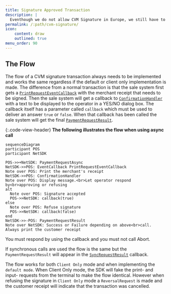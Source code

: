 ```yaml
---
title: Signature Approved Transaction
description: |
  Eventhough we do not allow CVM Signature in Europe, we still have to accept those transactions made with cards from other parts of the world.
permalink: /:path/cvm-signature/
icon:
    content: draw
    outlined: true
menu_order: 90
---
```

## The Flow

The flow of a CVM signature transaction always needs to be implemented and works the same regardless if the default or client only implementation is made. The difference from a normal transaction is that the sale system first gets a [`PrintRequestEventCallback`][printrequesteventcallback] with the merchant receipt that needs to be signed. Then the sale system will get a callback to [`ConfirmationHandler`][confirmationhandler] with a text to be displayed to the operator in a YES/NO dialog box. The callback itself has a parameter called `callback` which must be used to deliver an answer `true` or `false`. When that callback has been called the sale system will get the final [`PaymentRequestResult`][paymentrequestresult].

{:.code-view-header}
**The following illustrates the flow when using async call**

```mermaid
sequenceDiagram
participant POS
participant NetSDK

POS->>+NetSDK: PaymentRequestAsync
NetSDK->>POS: EventCallback PrintRequestEventCallback
Note over POS: Print the merchant's receipt
NetSDK->>POS: ConfirmationHandler 
Note over POS: Display message.<br>Let operator respond by<br>approving or refusing
alt
  Note over POS: Signature accepted
  POS->>NetSDK: callback(true)
else
  Note over POS: Refuse signature
  POS->>NetSDK: callback(false)
end
NetSDK->>-POS: PaymentRequestResult
Note over NetSDK: Success or Failure depending on above<br>call. Always print the customer receipt
```

You must respond by using the callback and you must not call Abort.

If synchronous calls are used the flow is the same but the `PaymentRequestResult` will appear in the [`SyncRequestResult`][syncrequestresultcallback] callback.

The flow works for both `Client Only` mode and when implementing the `default mode`. When Client Only mode, the SDK will fake the print- and input- requests from the terminal to make the flow identical. However when refusing the signature in `Client Only` mode a `ReversalRequest` is made and the customer receipt will indicate that the transaction was cancelled.

[printrequesteventcallback]: /pax-terminal/NET/SwpTrmLib/ISwpTrmCallbackInterface/#eventcallback
[confirmationhandler]: /pax-terminal/NET/SwpTrmLib/ISwpTrmCallbackInterface/#confirmationhandler
[paymentrequestresult]: /pax-terminal/NET/includes/paymentrequestresult
[syncrequestresultcallback]: /pax-terminal/NET/SwpTrmLib/ISwpTrmCallbackInterface/#syncrequestresult
